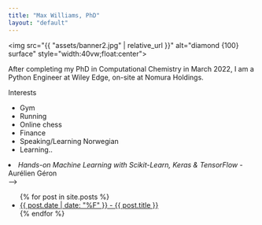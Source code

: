 ```yaml
---
title: "Max Williams, PhD"
layout: "default"
---
```

<img src="{{ "assets/banner2.jpg" | relative_url }}" alt="diamond {100} surface" style="width:40vw;float:center">
<p>After completing my PhD in Computational Chemistry in March 2022, I am a Python Engineer at Wiley Edge, on-site at Nomura Holdings.</p>

<p>Interests</p>
<ul>
<li>Gym</li>
<li>Running</li>
<li>Online chess</li>
<li>Finance</li>
<li>Speaking/Learning Norwegian</li>
<li>Learning..</li>
</ul>

<!--<h3>Books I'm currently reading:</h3>
<ul class="book-list">
<li><i>The Wheel of Time: 5. The Fires of Heaven</i> - Robert Jordan</li>
<li><i>The Phoenix Project</i> - G. Kim, K. Behr, G. Spafford</li>
<li><i>The Mystery of Nils</i> - Werner Skalla</li>
<li><i>A Philosophy of Software Design</i> - John Ousterhout</li>
<li><i>Introduction to Algorithms</i> - T. H. Cormen, C. E. Leiserson, R. L. Rivest, C. Stein</li>
<li><i>Beginning C - Ivor Horton</i></li> -->
<li><i>Hands-on Machine Learning with Scikit-Learn, Keras & TensorFlow</i> - Aurélien Géron</li>
</ul>-->

<ul class="post-list">
  {% for post in site.posts %}
    <li>
      <a href="{{ post.url }}">{{ post.date | date: "%F" }} - {{ post.title }}</a>
    </li>
  {% endfor %}
</ul>
